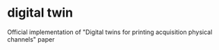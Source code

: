 # digital twin

Official implementation of "Digital twins for printing acquisition physical channels" paper
